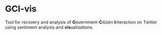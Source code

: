 # GCI-vis
Tool for recovery and analysis of **G**overnment-**C**itizen **I**nteraction on Twitter using sentiment analysis and **vis**ualizations. 
